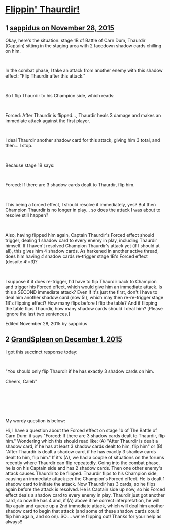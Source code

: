 # [Flippin&#039; Thaurdir!](https://community.fantasyflightgames.com/topic/194582-flippin-thaurdir/)

## 1 [sappidus on November 28, 2015](https://community.fantasyflightgames.com/topic/194582-flippin-thaurdir/?do=findComment&comment=1911016)

Okay, here's the situation: stage 1B of Battle of Carn Dum, Thaurdir (Captain) sitting in the staging area with 2 facedown shadow cards chilling on him.

 

In the combat phase, I take an attack from another enemy with this shadow effect: "Flip Thaurdir after this attack."

 

So I flip Thaurdir to his Champion side, which reads:

 

Forced: After Thaurdir is flipped..., Thaurdir heals 3 damage and makes an immediate attack against the first player.

 

I deal Thaurdir another shadow card for this attack, giving him 3 total, and then... I stop.

 

Because stage 1B says:

 

Forced: If there are 3 shadow cards dealt to Thaurdir, flip him.

 

This being a forced effect, I should resolve it immediately, yes? But then Champion Thaurdir is no longer in play... so does the attack I was about to resolve still happen?

 

Also, having flipped him again, Captain Thaurdir's Forced effect should trigger, dealing 1 shadow card to every enemy in play, including Thaurdir himself. If I haven't resolved Champion Thaurdir's attack yet (if I should at all), this gives him 4 shadow cards. As harkened in another active thread, does him having *4* shadow cards re-trigger stage 1B's Forced effect (despite 4!=3)?

 

I suppose if it does re-trigger, I'd have to flip Thaurdir back to Champion and trigger his Forced effect, which would give him an immediate attack. Is this a SECOND immediate attack? Even if it's just the first, don't I have to deal him another shadow card (now 5!), which may then re-re-trigger stage 1B's flipping effect? How many flips before I flip the table? And if flipping the table flips Thaurdir, how many shadow cards should I deal him? [Please ignore the last two sentences.]

Edited November 28, 2015 by sappidus

## 2 [GrandSpleen on December 1, 2015](https://community.fantasyflightgames.com/topic/194582-flippin-thaurdir/?do=findComment&comment=1914534)

I got this succinct response today:

 

"You should only flip Thaurdir if he has exactly 3 shadow cards on him.

Cheers,
Caleb"

 

 

 

My wordy question is below:

Hi, I have a question about the Forced effect on stage 1b of The Battle of Carn Dum: it says "Forced: If there are 3 shadow cards dealt to Thaurdir, flip him." Wondering which this should read like: (A) "After Thaurdir is dealt a shadow card, if he has at least 3 shadow cards dealt to him, flip him" or (B) "After Thaurdir is dealt a shadow card, if he has exactly 3 shadow cards dealt to him, flip him." If it's (A), we had a couple of situations on the forums recently where Thaurdir can flip repeatedly. Going into the combat phase, he is on his Captain side and has 2 shadow cards. Then one other enemy's attack causes Thaurdir to be flipped. Thaurdir flips to his Champion side, causing an immediate attack per the Champion's Forced effect. He is dealt 1 shadow card to initiate the attack. Now Thaurdir has 3 cards, so he flips again before the attack is resolved. He is Captain side up now, so his Forced effect deals a shadow card to every enemy in play. Thaurdir just got another card, so now he has 4 and, if (A) above it he correct interpretation, he will flip again and queue up a 2nd immediate attack, which will deal him another shadow card to begin that attack (and some of these shadow cards could flip him again, and so on). SO.... we're flipping out! Thanks for your help as always!!

